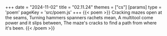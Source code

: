 +++
date = "2024-11-02"
title = "02.11.24"
themes = ["cs"]
[params]
  type = 'poem'
  pageKey = 'src/poem.js'
+++
{{< poem >}}
Cracking mazes open at the seams,
Turning hammers spanners rachets mean,
A multitool come power and it slips between,
The maze's cracks to find a path from where it's been.
{{< /poem >}}